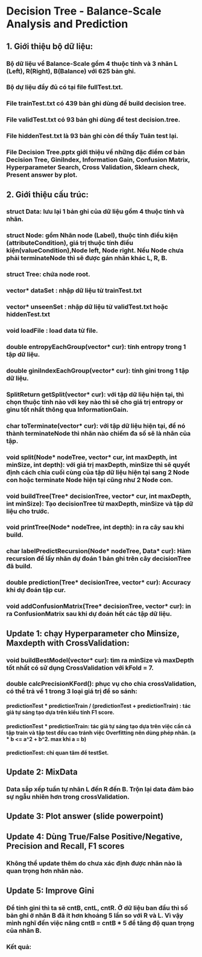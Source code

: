 # Decision Tree - Balance-Scale Analysis and Prediction
## 1. Giới thiệu bộ dữ liệu:
### Bộ dữ liệu về Balance-Scale gồm 4 thuộc tính và 3 nhãn L (Left), R(Right), B(Balance) với 625 bản ghi.
### Bộ dự liệu đầy đủ có tại file fullTest.txt.
### File trainTest.txt có 439 bản ghi dùng để build decision tree.
### File validTest.txt có 93 bản ghi dùng để test decision.tree.
### File hiddenTest.txt là 93 bản ghi còn để thầy Tuân test lại.
### File Decision Tree.pptx giới thiệu về những đặc điểm cơ bản Decision Tree, GiniIndex, Information Gain, Confusion Matrix, Hyperparameter Search, Cross Validation, Sklearn check, Present answer by plot.
## 2. Giới thiệu cấu trúc:
### struct Data: lưu lại 1 bản ghi của dữ liệu gồm 4 thuộc tính và nhãn.
### struct Node: gồm Nhãn node (Label), thuộc tính điều kiện (attributeCondition), giá trị thuộc tính điều kiện(valueCondition),Node left, Node right. Nếu Node chưa phải terminateNode thì sẽ được gán nhãn khác L, R, B.
### struct Tree: chứa node root.
### vector<Data>* dataSet : nhập dữ liệu từ trainTest.txt
### vector<Data>* unseenSet : nhập dữ liệu từ validTest.txt hoặc hiddenTest.txt
### void loadFile : load data từ file.
### double entropyEachGroup(vector<Data>* cur): tính entropy trong 1 tập dữ liệu.
### double giniIndexEachGroup(vector<Data>* cur): tính gini trong 1 tập dữ liệu.
### SplitReturn getSplit(vector<Data>* cur): với tập dữ liệu hiện tại, thì chọn thuộc tính nào với key nào thì sẽ cho giá trị entropy or ginu tốt nhất thông qua InformationGain.
### char toTerminate(vector<Data>* cur): với tập dữ liệu hiện tại, để nó thành terminateNode thì nhãn nào chiếm đa số sẽ là nhãn của tập.
### void split(Node* nodeTree, vector<Data>* cur, int maxDepth, int minSize, int depth): với giá trị maxDepth, minSize thì sẽ quyết định cách chia cuối cùng của tập dữ liệu hiện tại sang 2 Node con hoặc terminate Node hiện tại cũng như 2 Node con.
### void buildTree(Tree* decisionTree, vector<Data>* cur, int maxDepth, int minSize): Tạo decisionTree từ maxDepth, minSize và tập dữ liệu cho trước.
### void printTree(Node* nodeTree, int depth): in ra cây sau khi build.
### char labelPredictRecursion(Node* nodeTree, Data* cur): Hàm recursion để lấy nhãn dự đoán 1 bản ghi trên cây decisionTree đã build.
### double prediction(Tree* decisionTree, vector<Data>* cur): Accuracy khi dự đoán tập cur.
### void addConfusionMatrix(Tree* decisionTree, vector<Data>* cur): in ra ConfusionMatrix sau khi dự đoán hết các tập dữ liệu.
## Update 1: chạy Hyperparameter cho Minsize, Maxdepth with CrossValidation:
### void buildBestModel(vector<Data>* cur): tìm ra minSize và maxDepth tốt nhất có sử dụng CrossValidation với kFold = 7.
### double calcPrecisionKFord(): phục vụ cho chia crossValidation, có thể trả về 1 trong 3 loại giá trị để so sánh:
#### predictionTest * predictionTrain / (predictionTest + predictionTrain) : tác giả tự sáng tạo dựa trên kiểu tính F1 score.
#### predictionTest * predictionTrain: tác giả tự sáng tạo dựa trên việc cần cả tập train và tập test đều cao tránh việc Overfitting nên dùng phép nhân. (a * b <= a^2 + b^2. max khi a = b)
#### predictionTest: chỉ quan tâm để testSet.
## Update 2: MixData
###  Data sắp xếp tuần tự nhãn L đến R đến B. Trộn lại data đảm bảo sự ngẫu nhiên hơn trong crossValidation.
## Update 3: Plot answer (slide powerpoint)
## Update 4: Dùng True/False Positive/Negative, Precision and Recall, F1 scores
### Không thể update thêm do chưa xác định được nhãn nào là quan trọng hơn nhãn nào.
## Update 5: Improve Gini
### Để tính gini thì ta sẽ cntB, cntL, cntR. Ở dữ liệu ban đầu thì số bản ghi ở nhãn B đã ít hơn khoảng 5 lần so với R và L. Vì vậy mình nghĩ đến việc nâng cntB = cntB * 5 để tăng độ quan trọng của nhãn B.
### Kết quả:


